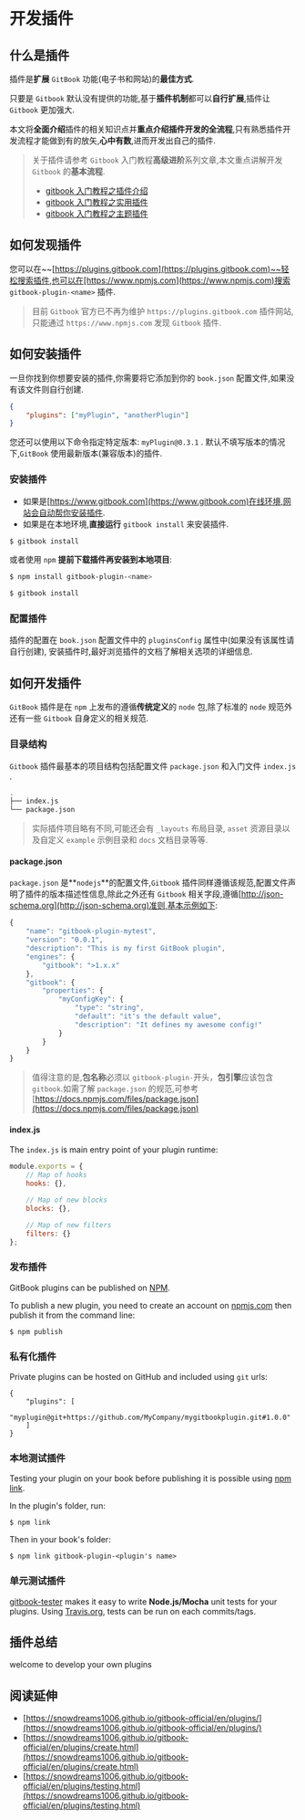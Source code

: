 # 开发插件

## 什么是插件

插件是**扩展** `GitBook` 功能(电子书和网站)的**最佳方式**.

只要是 `Gitbook` 默认没有提供的功能,基于**插件机制**都可以**自行扩展**,插件让 `Gitbook` 更加强大.

本文将**全面介绍**插件的相关知识点并**重点介绍插件开发的全流程**,只有熟悉插件开发流程才能做到有的放矢,**心中有数**,进而开发出自己的插件.

> 关于插件请参考 `Gitbook` 入门教程**高级进阶**系列文章,本文重点讲解开发 `Gitbook` 的**基本流程**.
>
> - [gitbook 入门教程之插件介绍](https://mp.weixin.qq.com/s/mJEENlUdu_gIdQRYOS56dQ)
> - [gitbook 入门教程之实用插件](https://mp.weixin.qq.com/s/B7p0KYiKzs5CHywUmb3_NQ)
> - [gitbook 入门教程之主题插件](https://mp.weixin.qq.com/s/Q-S_3A5NvUMzGEk7HT9p_w)

## 如何发现插件

您可以在~~[https://plugins.gitbook.com](https://plugins.gitbook.com)~~轻松搜索插件,也可以在[https://www.npmjs.com](https://www.npmjs.com)搜索 `gitbook-plugin-<name>` 插件.

> 目前 `Gitbook` 官方已不再为维护 `https://plugins.gitbook.com` 插件网站,只能通过 `https://www.npmjs.com` 发现 `Gitbook` 插件.

## 如何安装插件

一旦你找到你想要安装的插件,你需要将它添加到你的 `book.json` 配置文件,如果没有该文件则自行创建.

```json
{
    "plugins": ["myPlugin", "anotherPlugin"]
}
```

您还可以使用以下命令指定特定版本: `myPlugin@0.3.1` .
默认不填写版本的情况下,`GitBook` 使用最新版本(兼容版本)的插件.

### 安装插件

- 如果是[https://www.gitbook.com](https://www.gitbook.com)在线环境,网站会自动帮你安装插件.
- 如果是在本地环境,**直接运行** `gitbook install` 来安装插件.

```bash
$ gitbook install
```

或者使用 `npm` **提前下载插件再安装到本地项目**:

```bash
$ npm install gitbook-plugin-<name>

$ gitbook install
```

### 配置插件

插件的配置在 `book.json`  配置文件中的 `pluginsConfig` 属性中(如果没有该属性请自行创建),
安装插件时,最好浏览插件的文档了解相关选项的详细信息.

## 如何开发插件

`GitBook` 插件是在 `npm` 上发布的遵循**传统定义**的 `node` 包,除了标准的 `node` 规范外还有一些 `Gitbook` 自身定义的相关规范.

### 目录结构

`Gitbook` 插件最基本的项目结构包括配置文件 `package.json` 和入门文件 `index.js` .

```bash
.
├── index.js
└── package.json
```

> 实际插件项目略有不同,可能还会有 `_layouts` 布局目录, `asset` 资源目录以及自定义 `example` 示例目录和 `docs` 文档目录等等.

#### package.json

`package.json` 是**`nodejs`**的配置文件,`Gitbook` 插件同样遵循该规范,配置文件声明了插件的版本描述性信息,除此之外还有 `Gitbook` 相关字段,遵循[http://json-schema.org](http://json-schema.org)准则,基本示例如下:

```js
{
    "name": "gitbook-plugin-mytest",
    "version": "0.0.1",
    "description": "This is my first GitBook plugin",
    "engines": {
        "gitbook": ">1.x.x"
    },
    "gitbook": {
        "properties": {
            "myConfigKey": {
                "type": "string",
                "default": "it's the default value",
                "description": "It defines my awesome config!"
            }
        }
    }
}
```

> 值得注意的是,**包名称**必须以 `gitbook-plugin-`开头，**包引擎**应该包含`gitbook`.如需了解 `package.json` 的规范,可参考[https://docs.npmjs.com/files/package.json](https://docs.npmjs.com/files/package.json)

#### index.js

The `index.js` is main entry point of your plugin runtime:

```js
module.exports = {
    // Map of hooks
    hooks: {},

    // Map of new blocks
    blocks: {},

    // Map of new filters
    filters: {}
};
```

### 发布插件

GitBook plugins can be published on [NPM](https://www.npmjs.com).

To publish a new plugin, you need to create an account on [npmjs.com](https://www.npmjs.com) then publish it from the command line:

```
$ npm publish
```

### 私有化插件

Private plugins can be hosted on GitHub and included using `git` urls:

```
{
    "plugins": [
        "myplugin@git+https://github.com/MyCompany/mygitbookplugin.git#1.0.0"
    ]
}
```

### 本地测试插件

Testing your plugin on your book before publishing it is possible using [npm link](https://docs.npmjs.com/cli/link).

In the plugin's folder, run:

```
$ npm link
```

Then in your book's folder:

```
$ npm link gitbook-plugin-<plugin's name>
```

### 单元测试插件

[gitbook-tester](https://github.com/todvora/gitbook-tester) makes it easy to write **Node.js/Mocha** unit tests for your plugins. Using [Travis.org](https://travis.org), tests can be run on each commits/tags.

## 插件总结

welcome to develop your own plugins

## 阅读延伸

- [https://snowdreams1006.github.io/gitbook-official/en/plugins/](https://snowdreams1006.github.io/gitbook-official/en/plugins/)
- [https://snowdreams1006.github.io/gitbook-official/en/plugins/create.html](https://snowdreams1006.github.io/gitbook-official/en/plugins/create.html)
- [https://snowdreams1006.github.io/gitbook-official/en/plugins/testing.html](https://snowdreams1006.github.io/gitbook-official/en/plugins/testing.html)
